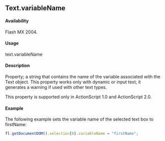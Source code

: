 ## Text.variableName

#### Availability

Flash MX 2004.

#### Usage

text.variableName

#### Description

Property; a string that contains the name of the variable associated with the Text object. This property works only with dynamic or input text; it generates a warning if used with other text types.

This property is supported only in ActionScript 1.0 and ActionScript 2.0.

#### Example

The following example sets the variable name of the selected text box to firstName:
```javascript
fl.getDocumentDOM().selection[0].variableName = "firstName";
```
